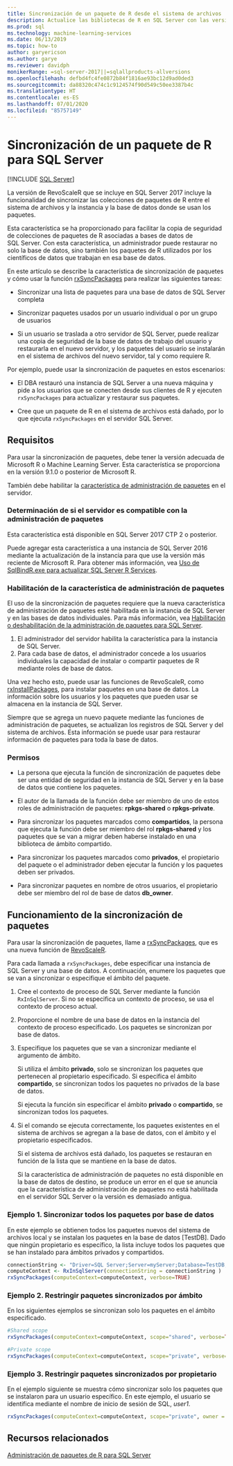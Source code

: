 ```yaml
---
title: Sincronización de un paquete de R desde el sistema de archivos
description: Actualice las bibliotecas de R en SQL Server con las versiones más recientes instaladas en el sistema de archivos.
ms.prod: sql
ms.technology: machine-learning-services
ms.date: 06/13/2019
ms.topic: how-to
author: garyericson
ms.author: garye
ms.reviewer: davidph
monikerRange: =sql-server-2017||=sqlallproducts-allversions
ms.openlocfilehash: defbd4fc4fe0872b84f1816ae93bc12d9ad0ded3
ms.sourcegitcommit: da88320c474c1c9124574f90d549c50ee3387b4c
ms.translationtype: HT
ms.contentlocale: es-ES
ms.lasthandoff: 07/01/2020
ms.locfileid: "85757149"
---
```

# <a name="r-package-synchronization-for-sql-server"></a>Sincronización de un paquete de R para SQL Server
 [!INCLUDE [SQL Server](../../includes/applies-to-version/sqlserver.md)]

La versión de RevoScaleR que se incluye en SQL Server 2017 incluye la funcionalidad de sincronizar las colecciones de paquetes de R entre el sistema de archivos y la instancia y la base de datos donde se usan los paquetes.

Esta característica se ha proporcionado para facilitar la copia de seguridad de colecciones de paquetes de R asociadas a bases de datos de SQL Server. Con esta característica, un administrador puede restaurar no solo la base de datos, sino también los paquetes de R utilizados por los científicos de datos que trabajan en esa base de datos.

En este artículo se describe la característica de sincronización de paquetes y cómo usar la función [rxSyncPackages](https://docs.microsoft.com/machine-learning-server/r-reference/revoscaler/rxsyncpackages) para realizar las siguientes tareas:

+ Sincronizar una lista de paquetes para una base de datos de SQL Server completa

+ Sincronizar paquetes usados por un usuario individual o por un grupo de usuarios

+ Si un usuario se traslada a otro servidor de SQL Server, puede realizar una copia de seguridad de la base de datos de trabajo del usuario y restaurarla en el nuevo servidor, y los paquetes del usuario se instalarán en el sistema de archivos del nuevo servidor, tal y como requiere R.

Por ejemplo, puede usar la sincronización de paquetes en estos escenarios:

+ El DBA restauró una instancia de SQL Server a una nueva máquina y pide a los usuarios que se conecten desde sus clientes de R y ejecuten `rxSyncPackages` para actualizar y restaurar sus paquetes.

+ Cree que un paquete de R en el sistema de archivos está dañado, por lo que ejecuta `rxSyncPackages` en el servidor SQL Server.

## <a name="requirements"></a>Requisitos

Para usar la sincronización de paquetes, debe tener la versión adecuada de Microsoft R o Machine Learning Server. Esta característica se proporciona en la versión 9.1.0 o posterior de Microsoft R. 

También debe habilitar la [característica de administración de paquetes](r-package-how-to-enable-or-disable.md) en el servidor.

### <a name="determine-whether-your-server-supports-package-management"></a>Determinación de si el servidor es compatible con la administración de paquetes

Esta característica está disponible en SQL Server 2017 CTP 2 o posterior.

Puede agregar esta característica a una instancia de SQL Server 2016 mediante la actualización de la instancia para que use la versión más reciente de Microsoft R. Para obtener más información, vea [Uso de SqlBindR.exe para actualizar SQL Server R Services](../install/upgrade-r-and-python.md).

### <a name="enable-the-package-management-feature"></a>Habilitación de la característica de administración de paquetes

El uso de la sincronización de paquetes requiere que la nueva característica de administración de paquetes esté habilitada en la instancia de SQL Server y en las bases de datos individuales. Para más información, vea [Habilitación o deshabilitación de la administración de paquetes para SQL Server](r-package-how-to-enable-or-disable.md).

1. El administrador del servidor habilita la característica para la instancia de SQL Server.
2. Para cada base de datos, el administrador concede a los usuarios individuales la capacidad de instalar o compartir paquetes de R mediante roles de base de datos.

Una vez hecho esto, puede usar las funciones de RevoScaleR, como [rxInstallPackages](https://docs.microsoft.com/machine-learning-server/r-reference/revoscaler/rxinstallpackages), para instalar paquetes en una base de datos.  La información sobre los usuarios y los paquetes que pueden usar se almacena en la instancia de SQL Server. 

Siempre que se agrega un nuevo paquete mediante las funciones de administración de paquetes, se actualizan los registros de SQL Server y del sistema de archivos. Esta información se puede usar para restaurar información de paquetes para toda la base de datos.

### <a name="permissions"></a>Permisos

+ La persona que ejecuta la función de sincronización de paquetes debe ser una entidad de seguridad en la instancia de SQL Server y en la base de datos que contiene los paquetes.

+ El autor de la llamada de la función debe ser miembro de uno de estos roles de administración de paquetes: **rpkgs-shared** o **rpkgs-private**.

+ Para sincronizar los paquetes marcados como **compartidos**, la persona que ejecuta la función debe ser miembro del rol **rpkgs-shared** y los paquetes que se van a migrar deben haberse instalado en una biblioteca de ámbito compartido.

+ Para sincronizar los paquetes marcados como **privados**, el propietario del paquete o el administrador deben ejecutar la función y los paquetes deben ser privados.

+ Para sincronizar paquetes en nombre de otros usuarios, el propietario debe ser miembro del rol de base de datos **db_owner**.

## <a name="how-package-synchronization-works"></a>Funcionamiento de la sincronización de paquetes

Para usar la sincronización de paquetes, llame a [rxSyncPackages](https://docs.microsoft.com/r-server/r-reference/revoscaler/rxsyncpackages), que es una nueva función de [RevoScaleR](https://docs.microsoft.com/machine-learning-server/r-reference/revoscaler/revoscaler). 

Para cada llamada a `rxSyncPackages`, debe especificar una instancia de SQL Server y una base de datos. A continuación, enumere los paquetes que se van a sincronizar o especifique el ámbito del paquete.

1. Cree el contexto de proceso de SQL Server mediante la función `RxInSqlServer`. Si no se especifica un contexto de proceso, se usa el contexto de proceso actual.

2. Proporcione el nombre de una base de datos en la instancia del contexto de proceso especificado. Los paquetes se sincronizan por base de datos.

3. Especifique los paquetes que se van a sincronizar mediante el argumento de ámbito.

    Si utiliza el ámbito **privado**, solo se sincronizan los paquetes que pertenecen al propietario especificado. Si especifica el ámbito **compartido**, se sincronizan todos los paquetes no privados de la base de datos. 
    
    Si ejecuta la función sin especificar el ámbito **privado** o **compartido**, se sincronizan todos los paquetes.

4. Si el comando se ejecuta correctamente, los paquetes existentes en el sistema de archivos se agregan a la base de datos, con el ámbito y el propietario especificados.

    Si el sistema de archivos está dañado, los paquetes se restauran en función de la lista que se mantiene en la base de datos.

    Si la característica de administración de paquetes no está disponible en la base de datos de destino, se produce un error en el que se anuncia que la característica de administración de paquetes no está habilitada en el servidor SQL Server o la versión es demasiado antigua.

### <a name="example-1-synchronize-all-package-by-database"></a>Ejemplo 1. Sincronizar todos los paquetes por base de datos

En este ejemplo se obtienen todos los paquetes nuevos del sistema de archivos local y se instalan los paquetes en la base de datos [TestDB]. Dado que ningún propietario es específico, la lista incluye todos los paquetes que se han instalado para ámbitos privados y compartidos.

```R
connectionString <- "Driver=SQL Server;Server=myServer;Database=TestDB;Trusted_Connection=True;"
computeContext <- RxInSqlServer(connectionString = connectionString )
rxSyncPackages(computeContext=computeContext, verbose=TRUE)
```

### <a name="example-2-restrict-synchronized-packages-by-scope"></a>Ejemplo 2. Restringir paquetes sincronizados por ámbito

En los siguientes ejemplos se sincronizan solo los paquetes en el ámbito especificado.

```R
#Shared scope
rxSyncPackages(computeContext=computeContext, scope="shared", verbose=TRUE)

#Private scope
rxSyncPackages(computeContext=computeContext, scope="private", verbose=TRUE)
```

### <a name="example-3-restrict-synchronized-packages-by-owner"></a>Ejemplo 3. Restringir paquetes sincronizados por propietario

En el ejemplo siguiente se muestra cómo sincronizar solo los paquetes que se instalaron para un usuario específico. En este ejemplo, el usuario se identifica mediante el nombre de inicio de sesión de SQL, *user1*.

```R
rxSyncPackages(computeContext=computeContext, scope="private", owner = "user1", verbose=TRUE))
```

## <a name="related-resources"></a>Recursos relacionados

[Administración de paquetes de R para SQL Server](install-additional-r-packages-on-sql-server.md)